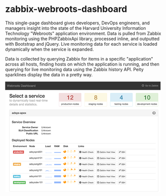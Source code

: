 zabbix-webroots-dashboard
=========================

This single-page dashboard gives developers, DevOps engineers, and managers insight into the state of the Harvard
University Information Technology "Webroots" application environment.  Data is pulled from Zabbix monitoring using
the PHPZabbixApi library, processed inline, and outputted with Bootstrap and jQuery.  Live monitoring data for each
service is loaded dynamically when the service is expanded.

Data is collected by querying Zabbix for items in a specific "application" across all hosts, finding hosts on which
the application is running, and then querying for live monitoring data using the Zabbix history API.  Peity sparklines
display the data in a pretty way.

![screenshot](screenshot.png "Screenshot")

